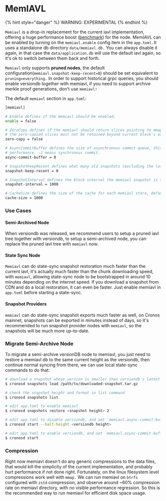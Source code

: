 # MemIAVL

{% hint style="danger" %}
WARNING: EXPERIMENTAL
{% endhint %}

`Memiavl` is a drop-in replacement for the current iavl implementation, offering a huge performance boost ([benchmark](https://github.com/crypto-org-chain/cronos/wiki/MemIAVL-Benchmark)) for the node. MemIAVL can be enabled by turning on the `memiavl.enable` config item in the `app.toml.`It uses a standalone db directory `data/memiavl.db.` You can always disable it again, in that case the `data/application.db` will use the default iavl again, so it's ok to switch between them back and forth.

`Memiavl` only supports **pruned nodes**, the default configuration(`memiavl.snapshot-keep-recent=0`) should be set equivalent to `pruning=everything.` In order to support historical grpc queries, you should enable versiondb together with memiavl, if you need to support archive merkle proof generations, don't use `memiavl!`



The default `memiavl` section in `app.toml`:

```bash
[memiavl]

# Enable defines if the memiavl should be enabled.
enable = false

# ZeroCopy defines if the memiavl should return slices pointing to mmap-ed buffers directly (zero-copy),
# the zero-copied slices must not be retained beyond current block's execution.
zero-copy = false

# AsyncCommitBuffer defines the size of asynchronous commit queue, this greatly improve block catching-up
# performance, -1 means synchronous commit.
async-commit-buffer = 0

# SnapshotKeepRecent defines what many old snapshots (excluding the latest one) to keep after new snapshots are taken.
snapshot-keep-recent = 0

# SnapshotInterval defines the block interval the memiavl snapshot is taken, default to 1000.
snapshot-interval = 1000

# CacheSize defines the size of the cache for each memiavl store, default to 1000.
cache-size = 1000
```

### Use Cases

#### Semi-Archived Node

When versiondb was released, we recommend users to setup a pruned iavl tree together with versiondb, to setup a semi-archived node, you can replace the pruned iavl tree with `memiavl` now.

#### State Sync Node

`Memiavl` can do state-sync snapshot restoration much faster than the current iavl, it's actually much faster than the chunk downloading speed, with `memiavl`, allowing state-sync node to be bootstrapped in around 10 minutes depending on the internet speed. If you download a snapshot from CDN and do a local restoration, it can even be faster. Just enable memiavl in `app.toml` before starting a state-sync.

#### Snapshot Providers

`memiavl` can do state-sync snapshot exports much faster as well, on Cronos mainnet, snapshots can be exported in minutes instead of days, so it's recommended to run snapshot provider nodes with `memiavl`, so the snapshots will be much more up-to-date.

### Migrate Semi-Archive Node

To migrate a semi-archive versionDB node to memiavl, you just need to restore a memiavl db to the same current height as the versiondb, then continue normal syncing from there, we can use local state-sync commands to do that:

```bash
# download a snapshot whose version is smaller than versiondb's latest version
$ cronosd snapshots load /path/to/downloaded-snapshot.tar.gz

# check the snapshot height and format in list command
$ cronosd snapshots list

# edit app.toml to enable memiavl
$ cronosd snapshots restore <snapshot height> 2

# edit app.toml to disable versiondb, and set `memiavl.async-commit-buffer = -1`
$ cronosd start --halt-height <versiondb height>

# edit app.toml to enable versiondb, and set `memiavl.async-commit-buffer = 0 or small positive number` to re-enable async commit.
$ cronosd start
```

### Compression

Right now memiavl doesn't do any generic compressions to the data files, that would kill the simplicity of the current implementation, and probably hurt performance if not done right. Fortunately, on the linux filesystem level compressions work well with `mmap.` We can run memiavl on `btrfs` configured with `zstd` compression, and observe around \~60% compression rate on memiavl directory, with no visible performance regression. So this is the recommended way to run memiavl for efficient disk space usage.

